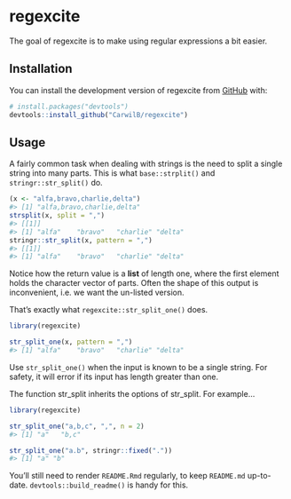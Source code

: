 
<!-- README.md is generated from README.Rmd. Please edit that file -->

# regexcite

<!-- badges: start -->
<!-- badges: end -->

The goal of regexcite is to make using regular expressions a bit easier.

## Installation

You can install the development version of regexcite from
[GitHub](https://github.com/) with:

``` r
# install.packages("devtools")
devtools::install_github("CarwilB/regexcite")
```

## Usage

A fairly common task when dealing with strings is the need to split a
single string into many parts. This is what `base::strplit()` and
`stringr::str_split()` do.

``` r
(x <- "alfa,bravo,charlie,delta")
#> [1] "alfa,bravo,charlie,delta"
strsplit(x, split = ",")
#> [[1]]
#> [1] "alfa"    "bravo"   "charlie" "delta"
stringr::str_split(x, pattern = ",")
#> [[1]]
#> [1] "alfa"    "bravo"   "charlie" "delta"
```

Notice how the return value is a **list** of length one, where the first
element holds the character vector of parts. Often the shape of this
output is inconvenient, i.e. we want the un-listed version.

That’s exactly what `regexcite::str_split_one()` does.

``` r
library(regexcite)

str_split_one(x, pattern = ",")
#> [1] "alfa"    "bravo"   "charlie" "delta"
```

Use `str_split_one()` when the input is known to be a single string. For
safety, it will error if its input has length greater than one.

The function str_split inherits the options of str_split. For example…

``` r
library(regexcite)

str_split_one("a,b,c", ",", n = 2)
#> [1] "a"   "b,c"

str_split_one("a.b", stringr::fixed("."))
#> [1] "a" "b"
```

You’ll still need to render `README.Rmd` regularly, to keep `README.md`
up-to-date. `devtools::build_readme()` is handy for this.
